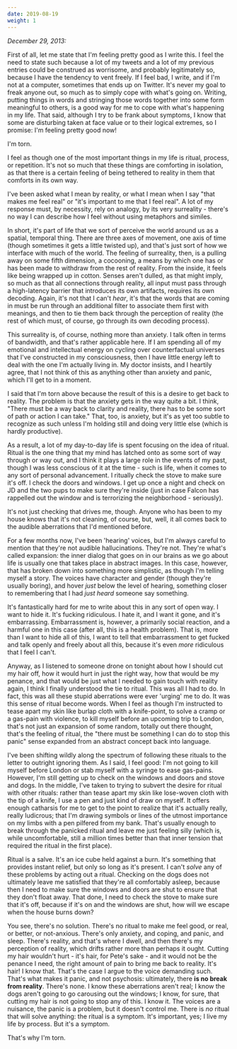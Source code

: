 ```yaml
---
date: 2019-08-19
weight: 1
---
```


*December 29, 2013:*

First of all, let me state that I'm feeling pretty good as I write this.  I feel
the need to state such because a lot of my tweets and a lot of my previous
entries could be construed as worrisome, and probably legitimately so, because I
have the tendency to vent freely.  If I feel bad, I write, and if I'm not at a
computer, sometimes that ends up on Twitter.  It's never my goal to freak anyone
out, so much as to simply cope with what's going on.  Writing, putting things in
words and stringing those words together into some form meaningful to others, is
a good way for me to cope with what's happening in my life.  That said, although
I try to be frank about symptoms, I know that some are disturbing taken at face
value or to their logical extremes, so I promise: I'm feeling pretty good now!

I'm torn.

I feel as though one of the most important things in my life is ritual, process,
or repetition.  It's not so much that these things are comforting in isolation,
as that there is a certain feeling of being tethered to reality in them that
comforts in its own way.

I've been asked what I mean by reality, or what I mean when I say "that makes me
feel real" or "it's important to me that I feel real".  A lot of my response
must, by necessity, rely on analogy, by its very surreality - there's no way I
can describe how I feel without using metaphors and similes.

In short, it's part of life that we sort of perceive the world around us as a
spatial, temporal thing.  There are three axes of movement, one axis of time
(though sometimes it gets a little twisted up), and that's just sort of how we
interface with much of the world.  The feeling of surreality, then, is a
pulling away on some fifth dimension, a cocooning, a means by which one has or
has been made to withdraw from the rest of reality.  From the inside, it feels
like being wrapped up in cotton.  Senses aren't dulled, as that might imply, so
much as that all connections through reality, all input must pass through a
high-latency barrier that introduces its own artifacts, requires its own
decoding.  Again, it's not that I can't *hear*, it's that the words that are
coming in must be run through an additional filter to associate them first with
meanings, and then to tie them back through the perception of reality (the rest
of which must, of course, go through its own decoding process).

This surreality is, of course, nothing more than anxiety.  I talk often in terms
of bandwidth, and that's rather applicable here.  If I am spending all of my
emotional and intellectual energy on cycling over counterfactual universes that
I've constructed in my consciousness, then I have little energy left to deal
with the one I'm actually living in.  My doctor insists, and I heartily agree,
that I not think of this as anything other than anxiety and panic, which I'll
get to in a moment.

I said that I'm torn above because the result of this is a desire to get back to
reality.  The problem is that the anxiety gets in the way quite a bit.  I think,
"There must be a way back to clarity and reality, there has to be some sort of
path or action I can take."  That, too, is anxiety, but it's as yet too subtle
to recognize as such unless I'm holding still and doing very little else (which
is hardly productive).

As a result, a lot of my day-to-day life is spent focusing on the idea of
ritual.  Ritual is the one thing that my mind has latched onto as some sort of
way through or way out, and I think it plays a large role in the events of my
past, though I was less conscious of it at the time - such is life, when it
comes to any sort of personal advancement.  I ritually check the stove to make
sure it's off.  I check the doors and windows.  I get up once a night and check
on JD and the two pups to make sure they're inside (just in case Falcon has
rappelled out the window and is terrorizing the neighborhood - seriously).

It's not just checking that drives me, though.  Anyone who has been to my house
knows that it's not cleaning, of course, but, well, it all comes back to the
audible aberrations that I'd mentioned before.

For a few months now, I've been 'hearing' voices, but I'm always careful to
mention that they're not audible hallucinations.  They're not.  They're what's
called expansion: the inner dialog that goes on in our brains as we go about
life is usually one that takes place in abstract images.  In this case, however,
that has broken down into something more simplistic, as though I'm telling
myself a story.  The voices have character and gender (though they're usually
boring), and hover *just* below the level of hearing, something closer to
remembering that I had *just heard* someone say something.

It's fantastically hard for me to write about this in any sort of open way.  I
want to hide it.  It's fucking ridiculous.  I hate it, and I want it gone, and
it's embarrassing.  Embarrassment is, however, a primarily social reaction, and
a harmful one in this case (after all, this is a health problem).  That is, more
than I want to hide all of this, I want to tell that embarrassment to get fucked
and talk openly and freely about all this, because it's even *more* ridiculous
that I feel I can't.

Anyway, as I listened to someone drone on tonight about how I should cut my hair
off, how it would hurt in just the right way, how that would be my penance, and
that would be just what I needed to gain touch with reality again, I think I
finally understood the tie to ritual.  This was all I had to do.  In fact, this
was all these stupid aberrations were ever 'urging' me to do.  It was this sense
of ritual become words.  When I feel as though I'm instructed to tease apart my
skin like burlap cloth with a knife-point, to solve a cramp or a gas-pain with
violence, to kill myself before an upcoming trip to London, that's not just an
expansion of some random, totally out there thought, that's the feeling of
ritual, the "there must be something I can do to stop this panic" sense expanded
from an abstract concept back into language.

I've been shifting wildly along the spectrum of following these rituals to the
letter to outright ignoring them.  As I said, I feel good: I'm not going to kill
myself before London or stab myself with a syringe to ease gas-pains.  However,
I'm still getting up to check on the windows and doors and stove and dogs.  In
the middle, I've taken to trying to subvert the desire for ritual with other
rituals: rather than tease apart my skin like lose-woven cloth with the tip of a
knife, I use a pen and just kind of draw on myself.  It offers enough catharsis
for me to get to the point to realize that it's actually really, really
ludicrous; that I'm drawing symbols or lines of the utmost importance on my
limbs with a pen pilfered from my bank.  That's usually enough to break through
the panicked ritual and leave me just feeling silly (which is, while
uncomfortable, still a million times better than that inner tension that
required the ritual in the first place).

Ritual is a salve.  It's an ice cube held against a burn.  It's something that
provides instant relief, but only so long as it's present.  I can't *solve* any
of these problems by acting out a ritual.  Checking on the dogs does not
ultimately leave me satisfied that they're all comfortably asleep, because then
I need to make sure the windows and doors are shut to ensure that they don't
float away.  That done, I need to check the stove to make sure that it's off,
because if it's on and the windows are shut, how will we escape when the house
burns down?

You see, there's no solution.  There's no ritual to make me feel good, or real,
or better, or not-anxious.  There's only anxiety, and coping, and panic, and
sleep.  There's reality, and that's where I dwell, and then there's my
perception of reality, which drifts rather more than perhaps it ought.  Cutting
my hair wouldn't hurt - it's hair, for Pete's sake - and it would not be the
penance I need, the right amount of pain to bring me back to reality.  It's
hair!  I know that.  That's the case I argue to the voice demanding such.
That's what makes it panic, and not psychosis: ultimately, there **is no break
from reality**.  There's none.  I know these aberrations aren't real; I know the
dogs aren't going to go carousing out the windows; I know, for sure, that
cutting my hair is not going to stop any of this.  I know it.  The voices are a
nuisance, the panic is a problem, but it doesn't control me.  There is *no*
ritual that will solve anything: the ritual is a symptom.  It's important, yes;
I live my life by process.  But it's a symptom.

That's why I'm torn.

